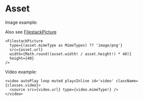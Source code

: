 # Asset

Image example:

Also see [FilestackPicture](../FilestackPicture/README.md)

```
<FilestackPicture
  type={(asset.mimeType as MimeTypes) ?? 'image/png'}
  src={asset.url}
  width={Math.round((asset.width! / asset.height!) * 40)}
  height={40}
/>
```

Video example:

```
<video autoPlay loop muted playsInline id='video' className={classes.video}>
  <source src={video.url} type={video.mimeType!} />
</video>
```
